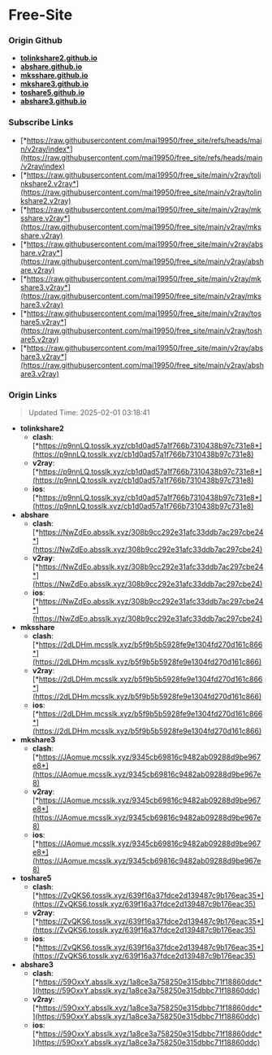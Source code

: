 # Free-Site

### Origin Github

- [**tolinkshare2.github.io**](https://github.com/tolinkshare2/tolinkshare2.github.io)
- [**abshare.github.io**](https://github.com/abshare/abshare.github.io)
- [**mksshare.github.io**](https://github.com/mksshare/mksshare.github.io)
- [**mkshare3.github.io**](https://github.com/mkshare3/mkshare3.github.io)
- [**toshare5.github.io**](https://github.com/toshare5/toshare5.github.io)
- [**abshare3.github.io**](https://github.com/abshare3/abshare3.github.io)

### Subscribe Links

- [*https://raw.githubusercontent.com/mai19950/free_site/refs/heads/main/v2ray/index*](https://raw.githubusercontent.com/mai19950/free_site/refs/heads/main/v2ray/index)
- [*https://raw.githubusercontent.com/mai19950/free_site/main/v2ray/tolinkshare2.v2ray*](https://raw.githubusercontent.com/mai19950/free_site/main/v2ray/tolinkshare2.v2ray)
- [*https://raw.githubusercontent.com/mai19950/free_site/main/v2ray/mksshare.v2ray*](https://raw.githubusercontent.com/mai19950/free_site/main/v2ray/mksshare.v2ray)
- [*https://raw.githubusercontent.com/mai19950/free_site/main/v2ray/abshare.v2ray*](https://raw.githubusercontent.com/mai19950/free_site/main/v2ray/abshare.v2ray)
- [*https://raw.githubusercontent.com/mai19950/free_site/main/v2ray/mkshare3.v2ray*](https://raw.githubusercontent.com/mai19950/free_site/main/v2ray/mkshare3.v2ray)
- [*https://raw.githubusercontent.com/mai19950/free_site/main/v2ray/toshare5.v2ray*](https://raw.githubusercontent.com/mai19950/free_site/main/v2ray/toshare5.v2ray)
- [*https://raw.githubusercontent.com/mai19950/free_site/main/v2ray/abshare3.v2ray*](https://raw.githubusercontent.com/mai19950/free_site/main/v2ray/abshare3.v2ray)

### Origin Links

> Updated Time: 2025-02-01 03:18:41

- **tolinkshare2**
  - **clash**: [*https://p9nnLQ.tosslk.xyz/cb1d0ad57a1f766b7310438b97c731e8*](https://p9nnLQ.tosslk.xyz/cb1d0ad57a1f766b7310438b97c731e8)
  - **v2ray**: [*https://p9nnLQ.tosslk.xyz/cb1d0ad57a1f766b7310438b97c731e8*](https://p9nnLQ.tosslk.xyz/cb1d0ad57a1f766b7310438b97c731e8)
  - **ios**: [*https://p9nnLQ.tosslk.xyz/cb1d0ad57a1f766b7310438b97c731e8*](https://p9nnLQ.tosslk.xyz/cb1d0ad57a1f766b7310438b97c731e8)
- **abshare**
  - **clash**: [*https://NwZdEo.absslk.xyz/308b9cc292e31afc33ddb7ac297cbe24*](https://NwZdEo.absslk.xyz/308b9cc292e31afc33ddb7ac297cbe24)
  - **v2ray**: [*https://NwZdEo.absslk.xyz/308b9cc292e31afc33ddb7ac297cbe24*](https://NwZdEo.absslk.xyz/308b9cc292e31afc33ddb7ac297cbe24)
  - **ios**: [*https://NwZdEo.absslk.xyz/308b9cc292e31afc33ddb7ac297cbe24*](https://NwZdEo.absslk.xyz/308b9cc292e31afc33ddb7ac297cbe24)
- **mksshare**
  - **clash**: [*https://2dLDHm.mcsslk.xyz/b5f9b5b5928fe9e1304fd270d161c866*](https://2dLDHm.mcsslk.xyz/b5f9b5b5928fe9e1304fd270d161c866)
  - **v2ray**: [*https://2dLDHm.mcsslk.xyz/b5f9b5b5928fe9e1304fd270d161c866*](https://2dLDHm.mcsslk.xyz/b5f9b5b5928fe9e1304fd270d161c866)
  - **ios**: [*https://2dLDHm.mcsslk.xyz/b5f9b5b5928fe9e1304fd270d161c866*](https://2dLDHm.mcsslk.xyz/b5f9b5b5928fe9e1304fd270d161c866)
- **mkshare3**
  - **clash**: [*https://JAomue.mcsslk.xyz/9345cb69816c9482ab09288d9be967e8*](https://JAomue.mcsslk.xyz/9345cb69816c9482ab09288d9be967e8)
  - **v2ray**: [*https://JAomue.mcsslk.xyz/9345cb69816c9482ab09288d9be967e8*](https://JAomue.mcsslk.xyz/9345cb69816c9482ab09288d9be967e8)
  - **ios**: [*https://JAomue.mcsslk.xyz/9345cb69816c9482ab09288d9be967e8*](https://JAomue.mcsslk.xyz/9345cb69816c9482ab09288d9be967e8)
- **toshare5**
  - **clash**: [*https://ZvQKS6.tosslk.xyz/639f16a37fdce2d139487c9b176eac35*](https://ZvQKS6.tosslk.xyz/639f16a37fdce2d139487c9b176eac35)
  - **v2ray**: [*https://ZvQKS6.tosslk.xyz/639f16a37fdce2d139487c9b176eac35*](https://ZvQKS6.tosslk.xyz/639f16a37fdce2d139487c9b176eac35)
  - **ios**: [*https://ZvQKS6.tosslk.xyz/639f16a37fdce2d139487c9b176eac35*](https://ZvQKS6.tosslk.xyz/639f16a37fdce2d139487c9b176eac35)
- **abshare3**
  - **clash**: [*https://59OxxY.absslk.xyz/1a8ce3a758250e315dbbc71f18860ddc*](https://59OxxY.absslk.xyz/1a8ce3a758250e315dbbc71f18860ddc)
  - **v2ray**: [*https://59OxxY.absslk.xyz/1a8ce3a758250e315dbbc71f18860ddc*](https://59OxxY.absslk.xyz/1a8ce3a758250e315dbbc71f18860ddc)
  - **ios**: [*https://59OxxY.absslk.xyz/1a8ce3a758250e315dbbc71f18860ddc*](https://59OxxY.absslk.xyz/1a8ce3a758250e315dbbc71f18860ddc)
